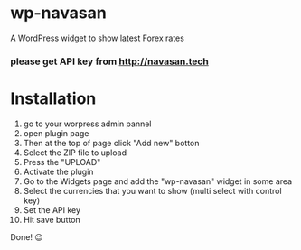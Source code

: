 # wp-navasan
A WordPress widget to show latest Forex rates 
### please get API key from http://navasan.tech

# Installation
1. go to your worpress admin pannel
2. open plugin page
3. Then at the top of page click "Add new" botton
4. Select the ZIP file to upload
5. Press the "UPLOAD"
6. Activate the plugin
7. Go to the Widgets page and add the "wp-navasan" widget in some area
8. Select the currencies that you want to show (multi select with control key)
9. Set the API key
10. Hit save button

 Done! :wink:

